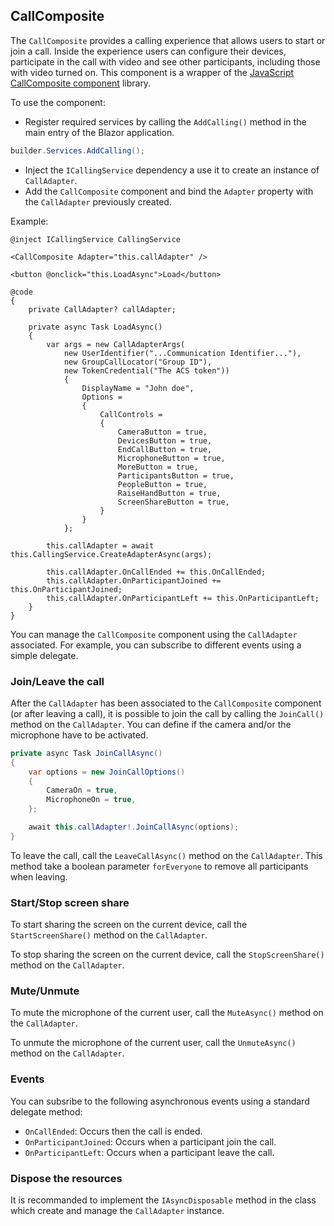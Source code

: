 ## CallComposite

The `CallComposite` provides a calling experience that allows users to start or join a call.
Inside the experience users can configure their devices, participate in the call with video and see other participants,
including those with video turned on.
This component is a wrapper of the
[JavaScript CallComposite component](https://azure.github.io/communication-ui-library/?path=/docs/composites-call-basicexample--basic-example)
library.

To use the component:
- Register required services by calling the `AddCalling()` method in the main entry of the Blazor application.

```csharp
builder.Services.AddCalling();
```

- Inject the `ICallingService` dependency a use it to create an instance of `CallAdapter`.
- Add the `CallComposite` component and bind the `Adapter` property with the `CallAdapter` previously created.

Example:
```razor
@inject ICallingService CallingService

<CallComposite Adapter="this.callAdapter" />

<button @onclick="this.LoadAsync">Load</button>

@code
{
    private CallAdapter? callAdapter;

    private async Task LoadAsync()
    {
        var args = new CallAdapterArgs(
            new UserIdentifier("...Communication Identifier..."),
            new GroupCallLocator("Group ID"),
            new TokenCredential("The ACS token"))
            {
                DisplayName = "John doe",
                Options =
                {
                    CallControls =
                    {
                        CameraButton = true,
                        DevicesButton = true,
                        EndCallButton = true,
                        MicrophoneButton = true,
                        MoreButton = true,
                        ParticipantsButton = true,
                        PeopleButton = true,
                        RaiseHandButton = true,
                        ScreenShareButton = true,
                    }
                }
            };

        this.callAdapter = await this.CallingService.CreateAdapterAsync(args);

        this.callAdapter.OnCallEnded += this.OnCallEnded;
        this.callAdapter.OnParticipantJoined += this.OnParticipantJoined;
        this.callAdapter.OnParticipantLeft += this.OnParticipantLeft;
    }
}
```

You can manage the `CallComposite` component using the `CallAdapter` associated. For example, you can
subscribe to different events using a simple delegate.

### Join/Leave the call
After the `CallAdapter` has been associated to the `CallComposite` component
(or after leaving a call), it is possible to join the call
by calling the `JoinCall()` method on the `CallAdapter`.
You can define if the camera and/or the microphone have to be activated.

```csharp
private async Task JoinCallAsync()
{
    var options = new JoinCallOptions()
    {
        CameraOn = true,
        MicrophoneOn = true,
    };

    await this.callAdapter!.JoinCallAsync(options);
}
```

To leave the call, call the `LeaveCallAsync()` method on the `CallAdapter`. This method
take a boolean parameter `forEveryone` to remove all participants when leaving.

### Start/Stop screen share
To start sharing the screen on the current device, call the `StartScreenShare()` method on the `CallAdapter`.

To stop sharing the screen on the current device, call the `StopScreenShare()` method on the `CallAdapter`.

### Mute/Unmute
To mute the microphone of the current user, call the `MuteAsync()` method on the `CallAdapter`.

To unmute the microphone of the current user, call the `UnmuteAsync()` method on the `CallAdapter`.

### Events
You can subsribe to the following asynchronous events using a standard delegate method:
- `OnCallEnded`: Occurs then the call is ended.
- `OnParticipantJoined`: Occurs when a participant join the call.
- `OnParticipantLeft`: Occurs when a participant leave the call.

### Dispose the resources
It is recommanded to implement the `IAsyncDisposable` method in the class which create
and manage the `CallAdapter` instance.
